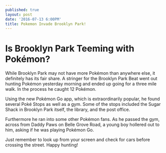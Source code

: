 ```yaml
---
published: true
layout: post
date: '2016-07-13 6:00PM'
title: Pokemon Invade Brooklyn Park!
---
```

# Is Brooklyn Park Teeming with Pokémon?

While Brooklyn Park may not have more Pokémon than anywhere else, it definitely has its fair share. A stringer for the Brooklyn Park Beat went out hunting Pokémon yesterday morning and ended up going for a three mile walk. In the process he caught 12 Pokémon. 

Using the new Pokémon Go app, which is extraordinarily popular, he found several Poké Stops as well as a gym. Some of the stops included the Sugar Shack in Brooklyn Park itself, the library, and the post office.

Furthermore he ran into some other Pokémon fans. As he passed the gym, across from Daddy Paws on Belle Grove Road, a young boy hollered out to him, asking if he was playing Pokémon Go.

Just remember to look up from your screen and check for cars before crossing the street.  Happy hunting!
